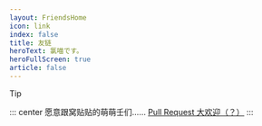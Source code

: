 ```yaml
---
layout: FriendsHome
icon: link
index: false
title: 友链
heroText: 氯喵です。
heroFullScreen: true
article: false
---
```


> [!tip]
> ::: center
> 愿意跟窝贴贴的萌萌壬们……
> [Pull Request 大欢迎（？）](https://github.com/NyaCl/nyacl.github.io/edit/main/src/friends.ts)
> :::
